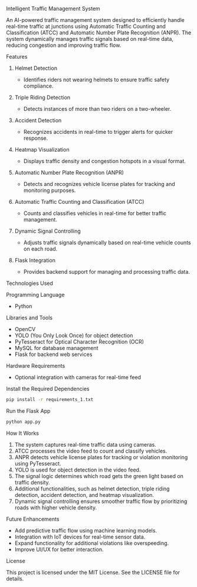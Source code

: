 Intelligent Traffic Management System

An AI-powered traffic management system designed to efficiently handle real-time traffic at junctions using Automatic Traffic Counting and Classification (ATCC) and Automatic Number Plate Recognition (ANPR). The system dynamically manages traffic signals based on real-time data, reducing congestion and improving traffic flow.

Features

1. Helmet Detection

   - Identifies riders not wearing helmets to ensure traffic safety compliance.

2. Triple Riding Detection

   - Detects instances of more than two riders on a two-wheeler.

3. Accident Detection

   - Recognizes accidents in real-time to trigger alerts for quicker response.

4. Heatmap Visualization

   - Displays traffic density and congestion hotspots in a visual format.

5. Automatic Number Plate Recognition (ANPR)

   - Detects and recognizes vehicle license plates for tracking and monitoring purposes.

6. Automatic Traffic Counting and Classification (ATCC)

   - Counts and classifies vehicles in real-time for better traffic management.

7. Dynamic Signal Controlling

   - Adjusts traffic signals dynamically based on real-time vehicle counts on each road.

8. Flask Integration

   - Provides backend support for managing and processing traffic data.

 Technologies Used

 Programming Language

- Python

 Libraries and Tools

- OpenCV
- YOLO (You Only Look Once) for object detection
- PyTesseract for Optical Character Recognition (OCR)
- MySQL for database management
- Flask for backend web services

Hardware Requirements

- Optional integration with cameras for real-time feed

Install the Required Dependencies

```bash
pip install -r requirements_1.txt
```

 Run the Flask App

```bash
python app.py
```

How It Works

1. The system captures real-time traffic data using cameras.
2. ATCC processes the video feed to count and classify vehicles.
3. ANPR detects vehicle license plates for tracking or violation monitoring using PyTesseract.
4. YOLO is used for object detection in the video feed.
5. The signal logic determines which road gets the green light based on traffic density.
6. Additional functionalities, such as helmet detection, triple riding detection, accident detection, and heatmap visualization.
7. Dynamic signal controlling ensures smoother traffic flow by prioritizing roads with higher vehicle density.

Future Enhancements

- Add predictive traffic flow using machine learning models.
- Integration with IoT devices for real-time sensor data.
- Expand functionality for additional violations like overspeeding.
- Improve UI/UX for better interaction.

License

This project is licensed under the MIT License. See the LICENSE file for details.

